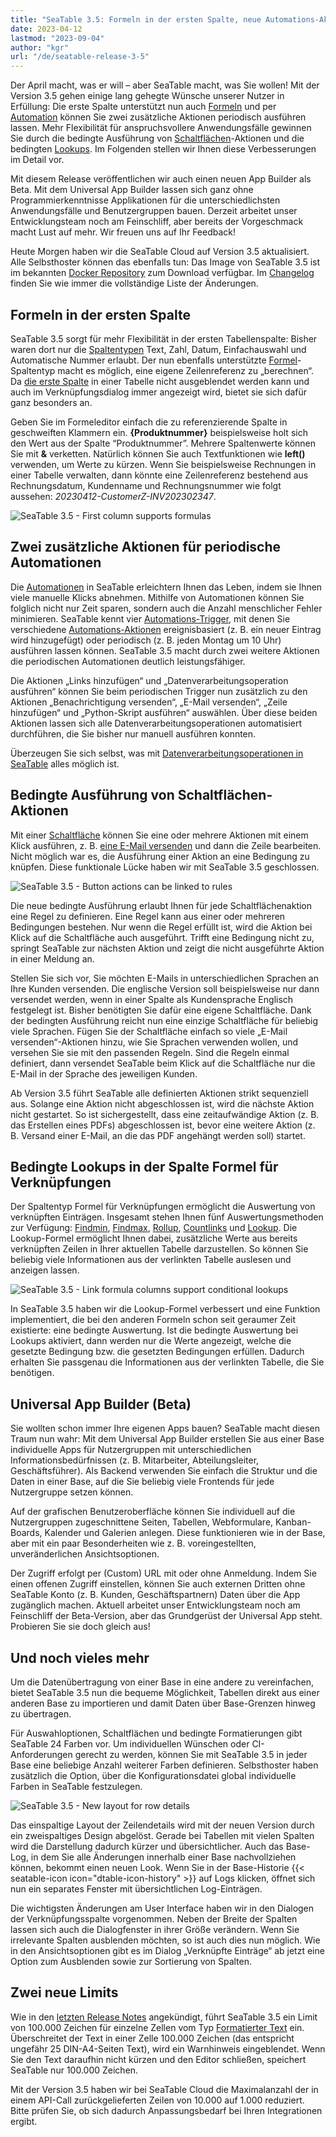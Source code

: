 ```yaml
---
title: "SeaTable 3.5: Formeln in der ersten Spalte, neue Automations-Aktionen und allerlei Erfreuliches - SeaTable"
date: 2023-04-12
lastmod: "2023-09-04"
author: "kgr"
url: "/de/seatable-release-3-5"
---
```


Der April macht, was er will – aber SeaTable macht, was Sie wollen! Mit der Version 3.5 gehen einige lang gehegte Wünsche unserer Nutzer in Erfüllung: Die erste Spalte unterstützt nun auch [Formeln](/docs/formeln/grundlagen-von-seatable-formeln/) und per [Automation](/docs/automationen/uebersicht-ueber-automationen/) können Sie zwei zusätzliche Aktionen periodisch ausführen lassen. Mehr Flexibilität für anspruchsvollere Anwendungsfälle gewinnen Sie durch die bedingte Ausführung von [Schaltflächen](/docs/andere-spalten/die-schaltflaeche/)\-Aktionen und die bedingten [Lookups](/docs/verknuepfungen/die-lookup-funktion/). Im Folgenden stellen wir Ihnen diese Verbesserungen im Detail vor.

Mit diesem Release veröffentlichen wir auch einen neuen App Builder als Beta. Mit dem Universal App Builder lassen sich ganz ohne Programmierkenntnisse Applikationen für die unterschiedlichsten Anwendungsfälle und Benutzergruppen bauen. Derzeit arbeitet unser Entwicklungsteam noch am Feinschliff, aber bereits der Vorgeschmack macht Lust auf mehr. Wir freuen uns auf Ihr Feedback!

Heute Morgen haben wir die SeaTable Cloud auf Version 3.5 aktualisiert. Alle Selbsthoster können das ebenfalls tun: Das Image von SeaTable 3.5 ist im bekannten [Docker Repository](https://hub.docker.com/r/seatable/seatable-enterprise) zum Download verfügbar. Im [Changelog](/docs/changelog/version-3-5/) finden Sie wie immer die vollständige Liste der Änderungen.

## Formeln in der ersten Spalte

SeaTable 3.5 sorgt für mehr Flexibilität in der ersten Tabellenspalte: Bisher waren dort nur die [Spaltentypen](/docs/arbeiten-mit-spalten/uebersicht-alle-spaltentypen/) Text, Zahl, Datum, Einfachauswahl und Automatische Nummer erlaubt. Der nun ebenfalls unterstützte [Formel](/docs/formeln/grundlagen-von-seatable-formeln/")\-Spaltentyp macht es möglich, eine eigene Zeilenreferenz zu „berechnen“. Da [die erste Spalte](/docs/arbeiten-mit-spalten/die-besonderheiten-der-ersten-spalte/) in einer Tabelle nicht ausgeblendet werden kann und auch im Verknüpfungsdialog immer angezeigt wird, bietet sie sich dafür ganz besonders an.

Geben Sie im Formeleditor einfach die zu referenzierende Spalte in geschweiften Klammern ein. **{Produktnummer}** beispielsweise holt sich den Wert aus der Spalte “Produktnummer”. Mehrere Spaltenwerte können Sie mit **&** verketten. Natürlich können Sie auch Textfunktionen wie **left()** verwenden, um Werte zu kürzen. Wenn Sie beispielsweise Rechnungen in einer Tabelle verwalten, dann könnte eine Zeilenreferenz bestehend aus Rechnungsdatum, Kundenname und Rechnungsnummer wie folgt aussehen: _20230412-CustomerZ-INV202302347_.

![SeaTable 3.5 - First column supports formulas](https://seatable.io/wp-content/uploads/2023/04/SeaTable-3.5-FirstColumn.png)

## Zwei zusätzliche Aktionen für periodische Automationen

Die [Automationen](/docs/automationen/funktionsweise-von-automationen/) in SeaTable erleichtern Ihnen das Leben, indem sie Ihnen viele manuelle Klicks abnehmen. Mithilfe von Automationen können Sie folglich nicht nur Zeit sparen, sondern auch die Anzahl menschlicher Fehler minimieren. SeaTable kennt vier [Automations-Trigger](/docs/automationen/automations-trigger/), mit denen Sie verschiedene [Automations-Aktionen](https://seatable.io/docs/automationen/automations-aktionen/) ereignisbasiert (z. B. ein neuer Eintrag wird hinzugefügt) oder periodisch (z. B. jeden Montag um 10 Uhr) ausführen lassen können. SeaTable 3.5 macht durch zwei weitere Aktionen die periodischen Automationen deutlich leistungsfähiger.

Die Aktionen „Links hinzufügen“ und „Datenverarbeitungsoperation ausführen“ können Sie beim periodischen Trigger nun zusätzlich zu den Aktionen „Benachrichtigung versenden“, „E-Mail versenden“, „Zeile hinzufügen“ und „Python-Skript ausführen“ auswählen. Über diese beiden Aktionen lassen sich alle Datenverarbeitungsoperationen automatisiert durchführen, die Sie bisher nur manuell ausführen konnten.

Überzeugen Sie sich selbst, was mit [Datenverarbeitungsoperationen in SeaTable](https://seatable.io/docs/datenverarbeitung/datenverarbeitungsoperationen-in-seatable/) alles möglich ist.

## Bedingte Ausführung von Schaltflächen-Aktionen

Mit einer [Schaltfläche](/docs/andere-spalten/die-schaltflaeche/) können Sie eine oder mehrere Aktionen mit einem Klick ausführen, z. B. [eine E-Mail versenden](/docs/andere-spalten/eine-e-mail-per-schaltflaeche-verschicken/) und dann die Zeile bearbeiten. Nicht möglich war es, die Ausführung einer Aktion an eine Bedingung zu knüpfen. Diese funktionale Lücke haben wir mit SeaTable 3.5 geschlossen.

![SeaTable 3.5 - Button actions can be linked to rules](https://seatable.io/wp-content/uploads/2023/04/SeaTable-3.5-ConditionalExecution.png)

Die neue bedingte Ausführung erlaubt Ihnen für jede Schaltflächenaktion eine Regel zu definieren. Eine Regel kann aus einer oder mehreren Bedingungen bestehen. Nur wenn die Regel erfüllt ist, wird die Aktion bei Klick auf die Schaltfläche auch ausgeführt. Trifft eine Bedingung nicht zu, springt SeaTable zur nächsten Aktion und zeigt die nicht ausgeführte Aktion in einer Meldung an.

Stellen Sie sich vor, Sie möchten E-Mails in unterschiedlichen Sprachen an Ihre Kunden versenden. Die englische Version soll beispielsweise nur dann versendet werden, wenn in einer Spalte als Kundensprache Englisch festgelegt ist. Bisher benötigten Sie dafür eine eigene Schaltfläche. Dank der bedingten Ausführung reicht nun eine einzige Schaltfläche für beliebig viele Sprachen. Fügen Sie der Schaltfläche einfach so viele „E-Mail versenden“-Aktionen hinzu, wie Sie Sprachen verwenden wollen, und versehen Sie sie mit den passenden Regeln. Sind die Regeln einmal definiert, dann versendet SeaTable beim Klick auf die Schaltfläche nur die E-Mail in der Sprache des jeweiligen Kunden.

Ab Version 3.5 führt SeaTable alle definierten Aktionen strikt sequenziell aus. Solange eine Aktion nicht abgeschlossen ist, wird die nächste Aktion nicht gestartet. So ist sichergestellt, dass eine zeitaufwändige Aktion (z. B. das Erstellen eines PDFs) abgeschlossen ist, bevor eine weitere Aktion (z. B. Versand einer E-Mail, an die das PDF angehängt werden soll) startet.

## Bedingte Lookups in der Spalte Formel für Verknüpfungen

Der Spaltentyp Formel für Verknüpfungen ermöglicht die Auswertung von verknüpften Einträgen. Insgesamt stehen Ihnen fünf Auswertungsmethoden zur Verfügung: [Findmin](/docs/verknuepfungen/die-findmin-formel/), [Findmax](/docs/verknuepfungen/die-findmax-formel/), [Rollup](/docs/verknuepfungen/die-rollup-formel/), [Countlinks](/docs/verknuepfungen/die-countlinks-formel/) und [Lookup](/docs/verknuepfungen/die-lookup-funktion/). Die Lookup-Formel ermöglicht Ihnen dabei, zusätzliche Werte aus bereits verknüpften Zeilen in Ihrer aktuellen Tabelle darzustellen. So können Sie beliebig viele Informationen aus der verlinkten Tabelle auslesen und anzeigen lassen.

![SeaTable 3.5 - Link formula columns support conditional lookups](https://seatable.io/wp-content/uploads/2023/04/SeaTable-3.5-ConditionalLookup.png)

In SeaTable 3.5 haben wir die Lookup-Formel verbessert und eine Funktion implementiert, die bei den anderen Formeln schon seit geraumer Zeit existierte: eine bedingte Auswertung. Ist die bedingte Auswertung bei Lookups aktiviert, dann werden nur die Werte angezeigt, welche die gesetzte Bedingung bzw. die gesetzten Bedingungen erfüllen. Dadurch erhalten Sie passgenau die Informationen aus der verlinkten Tabelle, die Sie benötigen.

## Universal App Builder (Beta)

Sie wollten schon immer Ihre eigenen Apps bauen? SeaTable macht diesen Traum nun wahr: Mit dem Universal App Builder erstellen Sie aus einer Base individuelle Apps für Nutzergruppen mit unterschiedlichen Informationsbedürfnissen (z. B. Mitarbeiter, Abteilungsleiter, Geschäftsführer). Als Backend verwenden Sie einfach die Struktur und die Daten in einer Base, auf die Sie beliebig viele Frontends für jede Nutzergruppe setzen können.

Auf der grafischen Benutzeroberfläche können Sie individuell auf die Nutzergruppen zugeschnittene Seiten, Tabellen, Webformulare, Kanban-Boards, Kalender und Galerien anlegen. Diese funktionieren wie in der Base, aber mit ein paar Besonderheiten wie z. B. voreingestellten, unveränderlichen Ansichtsoptionen.

Der Zugriff erfolgt per (Custom) URL mit oder ohne Anmeldung. Indem Sie einen offenen Zugriff einstellen, können Sie auch externen Dritten ohne SeaTable Konto (z. B. Kunden, Geschäftspartnern) Daten über die App zugänglich machen. Aktuell arbeitet unser Entwicklungsteam noch am Feinschliff der Beta-Version, aber das Grundgerüst der Universal App steht. Probieren Sie sie doch gleich aus!

## Und noch vieles mehr

Um die Datenübertragung von einer Base in eine andere zu vereinfachen, bietet SeaTable 3.5 nun die bequeme Möglichkeit, Tabellen direkt aus einer anderen Base zu importieren und damit Daten über Base-Grenzen hinweg zu übertragen.

Für Auswahloptionen, Schaltflächen und bedingte Formatierungen gibt SeaTable 24 Farben vor. Um individuellen Wünschen oder CI-Anforderungen gerecht zu werden, können Sie mit SeaTable 3.5 in jeder Base eine beliebige Anzahl weiterer Farben definieren. Selbsthoster haben zusätzlich die Option, über die Konfigurationsdatei global individuelle Farben in SeaTable festzulegen.

![SeaTable 3.5 - New layout for row details](https://seatable.io/wp-content/uploads/2023/04/SeaTable-3.5-RowDetails.png)

Das einspaltige Layout der Zeilendetails wird mit der neuen Version durch ein zweispaltiges Design abgelöst. Gerade bei Tabellen mit vielen Spalten wird die Darstellung dadurch kürzer und übersichtlicher. Auch das Base-Log, in dem Sie alle Änderungen innerhalb einer Base nachvollziehen können, bekommt einen neuen Look. Wenn Sie in der Base-Historie {{< seatable-icon icon="dtable-icon-history" >}} auf Logs klicken, öffnet sich nun ein separates Fenster mit übersichtlichen Log-Einträgen.

Die wichtigsten Änderungen am User Interface haben wir in den Dialogen der Verknüpfungsspalte vorgenommen. Neben der Breite der Spalten lassen sich auch die Dialogfenster in ihrer Größe verändern. Wenn Sie irrelevante Spalten ausblenden möchten, so ist auch dies nun möglich. Wie in den Ansichtsoptionen gibt es im Dialog „Verknüpfte Einträge“ ab jetzt eine Option zum Ausblenden sowie zur Sortierung von Spalten.

## Zwei neue Limits

Wie in den [letzten Release Notes](/seatable-release-3-4/#Ankuendigung_einer_massgeblichen_Funktionsaenderung) angekündigt, führt SeaTable 3.5 ein Limit von 100.000 Zeichen für einzelne Zellen vom Typ [Formatierter Text](/docs/text-und-zahlen/die-spalten-text-und-formatierter-text/) ein. Überschreitet der Text in einer Zelle 100.000 Zeichen (das entspricht ungefähr 25 DIN-A4-Seiten Text), wird ein Warnhinweis eingeblendet. Wenn Sie den Text daraufhin nicht kürzen und den Editor schließen, speichert SeaTable nur 100.000 Zeichen.

Mit der Version 3.5 haben wir bei SeaTable Cloud die Maximalanzahl der in einem API-Call zurückgelieferten Zeilen von 10.000 auf 1.000 reduziert. Bitte prüfen Sie, ob sich dadurch Anpassungsbedarf bei Ihren Integrationen ergibt.
